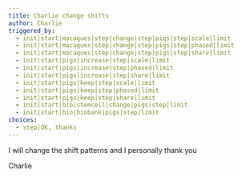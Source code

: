 ```yaml
---
title: Charlie change shifts
author: Charlie
triggered_by:
  - init|start|macaques|step|change|step|pigs|step|scale|limit
  - init|start|macaques|step|change|step|pigs|step|phased|limit
  - init|start|macaques|step|change|step|pigs|step|share|limit
  - init|start|pigs|increase|step|scale|limit
  - init|start|pigs|increase|step|phased|limit
  - init|start|pigs|increase|step|share|limit
  - init|start|pigs|keep|step|scale|limit
  - init|start|pigs|keep|step|phased|limit
  - init|start|pigs|keep|step|share|limit
  - init|start|bio|stemcell|change|pigs|step|limit
  - init|start|bio|biobank|pigs|step|limit
choices:
  - step|OK, thanks
---
```

I will change the shift patterns and I personally thank you

Charlie
